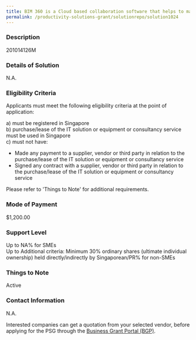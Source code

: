 ```yaml
---
title: BIM 360 is a Cloud based collaboration software that helps to manage projects more efficiently throughout Design, Preconstruction, Construction and Operations. BIM 360 Docs - For data management (2D drawing, 3D BIM model and various formats). BIM 360 Design - For real time design collaboration, work sharing and change management. BIM 360 Build - For construction project management (RFI, Submittal) and Field management (quality, safety, inspection checklist and punch list).
permalink: /productivity-solutions-grant/solutionrepo/solution1024
---
```


### Description

201014126M

### Details of Solution

N.A.

### Eligibility Criteria

Applicants must meet the following eligibility criteria at the point of application:

a) must be registered in Singapore <br>
b) purchase/lease of the IT solution or equipment or consultancy service must be used in Singapore <br>
c) must not have:
- Made any payment to a supplier, vendor or third party in relation to the purchase/lease of the IT solution or equipment or consultancy service
- Signed any contract with a supplier, vendor or third party in relation to the purchase/lease of the IT solution or equipment or consultancy service

Please refer to 'Things to Note' for additional requirements.

### Mode of Payment
$1,200.00

### Support Level
Up to NA% for SMEs <br>
Up to Additional criteria: 
Minimum 30% ordinary shares (ultimate individual ownership) held directly/indirectly by Singaporean/PR% for non-SMEs

### Things to Note
Active

### Contact Information
N.A.

Interested companies can get a quotation from your selected vendor, before applying for the PSG through the <a target='_blank' rel='noopener' href='https://www.businessgrants.gov.sg/'>Business Grant Portal (BGP)</a>.
